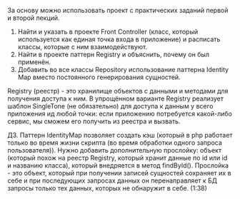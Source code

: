 За основу можно использовать проект с практических заданий первой и второй лекций.
1. Найти и указать в проекте Front Controller (класс, который используется как единая точка входа в приложение) и 
   расписать классы, которые с ним взаимодействуют.
2. Найти в проекте паттерн Registry и объяснить, почему он был применён.
3. Добавить во все классы Repository использование паттерна Identity Map вместо постоянного
   генерирования сущностей.

Registry (реестр) - это хранилище объектов с данными и методами для получения доступа к ним.
В упрощённом варианте Registry реализует шаблон SingleTone (не обязательно) для доступа к данным у всего приложения ид 
любой точки: если 
приложению потребуется какой-либо сервис, мы сможем его получить из реестра и вызвать.

ДЗ.
Паттерн IdentityMap позволяет создать кэш (который в php работает только во время жизни скрипта (во время обработки 
одного запроса пользователя)).
Нужно добавить дополнительную прослойку: объект (который похож на реестр Registry, который хранит данные по id или 
id и названию класса), который внедряется в метод findById().
Прослойка - это объект, который при получении записей сущностей сохраняет их в себе и при последующих запросах данных 
он перенаправляет к БД запросы только тех данных, которых не обнаружит в себе.  (1:38) 
